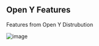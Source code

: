 ## Open Y Features

Features from Open Y Distrubution

![image](https://user-images.githubusercontent.com/563412/123828698-70c82f80-d90a-11eb-943e-fd8f2aa78eeb.png)
